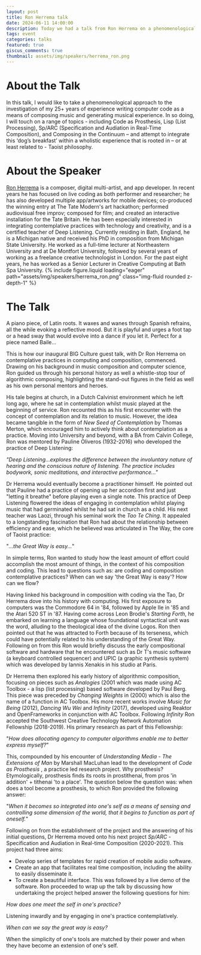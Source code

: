 ```yaml
---
layout: post
title: Ron Herrema talk
date: 2024-06-11 14:00:00
description: Today we had a talk from Ron Herrema on a phenomenological approach to writing computer code
tags: event
categories: talks
featured: true
giscus_comments: true
thumbnail: assets/img/speakers/herrema_ron.png
---
```


# About the Talk

In this talk, I would like to take a phenomenological approach to the investigation of my 25+ years of experience writing computer code as a means of composing music and generating musical experience. In so doing, I will touch on a range of topics - including Code as Prosthesis, Lisp (List Processing), Sp/ARC (Specification and Audiation in Real-Time Composition), and Composing in the Continuum – and attempt to integrate this ‘dog’s breakfast’ within a wholistic experience that is rooted in – or at least related to - Taoist philosophy.

# About the Speaker

[Ron Herrema](https://ronherrema.net/) is a composer, digital multi-artist, and app developer. In recent years he has focused on live coding as both performer and researcher; he has also developed multiple app/artworks for mobile devices; co-produced the winning entry at The Tate Modern's art hackathon; performed audiovisual free improv; composed for film; and created an interactive installation for the Tate Britain. He has been especially interested in integrating contemplative practices with technology and creativity, and is a certified teacher of Deep Listening.
Currently residing in Bath, England, he is a Michigan native and received his PhD in composition from Michigan State University. He worked as a full-time lecturer at Northeastern University and at De Montfort University, followed by several years of working as a freelance creative technologist in London. For the past eight years, he has worked as a Senior Lecturer in Creative Computing at Bath Spa University.
{% include figure.liquid loading="eager" path="assets/img/speakers/herrema_ron.png" class="img-fluid rounded z-depth-1" %}

# The Talk

A piano piece, of Latin roots. It waxes and wanes through Spanish refrains, all the while evoking a reflective mood. But it is playful and urges a foot tap or a head sway that would evolve into a dance if you let it. Perfect for a piece named Baile...

This is how our inaugural BIG Culture guest talk, with Dr Ron Herrema on contemplative practices in computing and composition, commenced. Drawing on his background in music composition and computer science, Ron guided us through his personal history as well a whistle-stop tour of algorithmic composing, highlighting the stand-out figures in the field as well as his own personal mentors and heroes.

His tale begins at church, in a Dutch Calvinist environment which he left long ago, where he sat in contemplation whilst music played at the beginning of service. Ron recounted this as his first encounter with the concept of contemplation and its relation to music. However, the idea became tangible in the form of *New Seed of Contemplation* by Thomas Merton, which encouraged him to actively think about contemplation as a practice. Moving into University and beyond, with a BA from Calvin College, Ron was mentored by Pauline Oliveros (1932-2016) who developed the practice of Deep Listening:

*"Deep Listening...explores the difference between the involuntary nature of hearing and the conscious nature of listening. The practice includes bodywork, sonic meditations, and interactive performance..."*

Dr Herrema would eventually become a practitioner himself. He pointed out that Pauline had a practice of opening up her accordion first and just "letting it breathe" before playing even a single note. This practice of Deep Listening flowered the ideas of engaging in contemplation whilst playing music that had germinated whilst he had sat in church as a child. His next teacher was Laozi, through his seminal work the *Tao Te Ching*. It appealed to a longstanding fascination that Ron had about the relationship between efficiency and ease, which he believed was articulated in The Way, the core of Taoist practice:

"*...the Great Way is easy...*"

In simple terms, Ron wanted to study how the least amount of effort could accomplish the most amount of things, in the context of his composition and coding. This lead to questions such as: are coding and composition contemplative practices? When can we say 'the Great Way is easy'? How can we flow?

Having linked his background in composition with coding via the Tao, Dr Herrema dove into his history with computing. His first exposure to computers was the Commodore 64 in '84, followed by Apple IIe in '85 and the Atari 520 ST in '87. Having come across Leon Brodie's *Starting Forth*, he embarked on learning a language whose foundational syntactical unit was the word, alluding to the theological idea of the divine Logos. Ron then pointed out that he was attracted to Forth because of its terseness, which could have potentially related to his understanding of the Great Way. Following on from this Ron would briefly discuss the early compositional software and hardware that he encountered such as Dr T's music software (a keyboard controlled sequencer) and UPIC (a graphic synthesis system) which was developed by Iannis Xenakis in his studio at Paris. 

Dr Herrema then explored his early history of algorithmic composition, focusing on pieces such as *Analogies* (2001 which was made using AC Toolbox - a lisp (list processing) based software developed by Paul Berg. This piece was preceded by *Changing Weights* in (2000) which is also the name of a function in AC Toolbox. His more recent works involve *Music for Being* (2012), *Dancing Wu Wei*  and  *Infinity* (2017), developed using Reaktor and OpenFrameworks in conjunction with AC Toolbox. Following *Infinity* Ron accepted the Southwest Creative Technology Network Automation Fellowship (2018-2019). His primary research as part of this Fellowship:

"*How does allocating agency to computer algorithms enable me to better express myself?*"

This, compounded by his encounter of *Understanding Media - The Extensions of Man* by Marshall MacLuhan lead to the development of *Code as Prosthesis* , a practice led research project. Why prosthesis? Etymologically, prosthesis finds its roots in prostithenai, from pros 'in addition' + tithenai 'to a place'. The question below the question was: when does a tool become a prosthesis, to which Ron provided the following answer: 

"*When it becomes so integrated into one's self as a means of sensing and controlling some dimension of the world, that it begins to function as part of oneself.*"

Following on from the establishment of the project and the answering of his initial questions, Dr Herrema moved onto his next project *Sp/ARC* - Specification and Audiation in Real-time Composition (2020-2021). This project had three aims: 
- Develop series of templates for rapid creation of mobile audio software.
- Create an app that facilitates real time composition, including the ability to easily disseminate it. 
- To create a beautiful interface.
This was followed by a live demo of the software. Ron proceeded to wrap up the talk by discussing how undertaking the project helped answer the following questions for him:

*How does one meet the self in one's practice?*

Listening inwardly and by engaging in one's practice contemplatively.

*When can we say the great way is easy?*

When the simplicity of one's tools are matched by their power and when they have become an extension of one's self.

